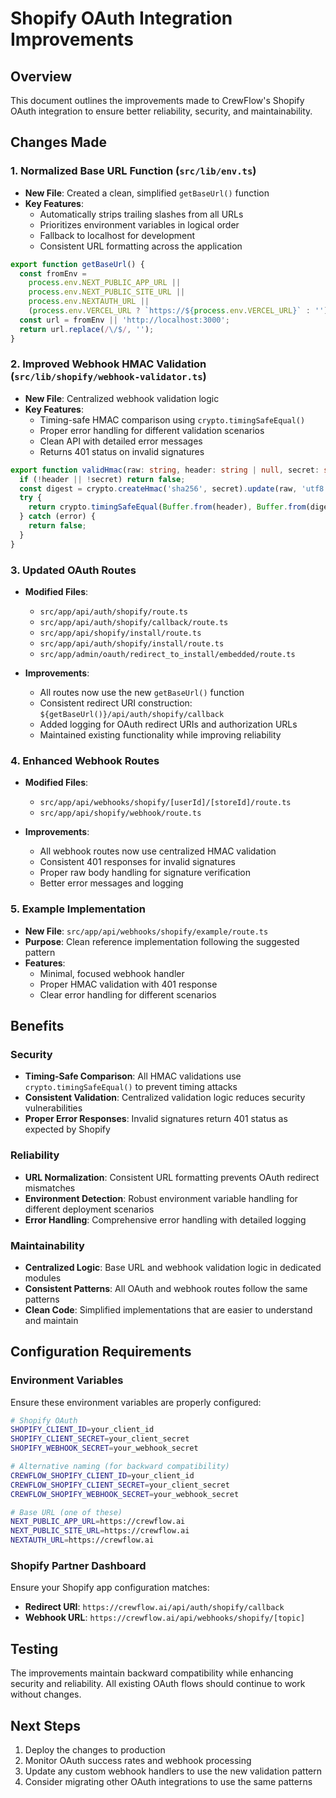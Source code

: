 # Shopify OAuth Integration Improvements

## Overview
This document outlines the improvements made to CrewFlow's Shopify OAuth integration to ensure better reliability, security, and maintainability.

## Changes Made

### 1. Normalized Base URL Function (`src/lib/env.ts`)
- **New File**: Created a clean, simplified `getBaseUrl()` function
- **Key Features**:
  - Automatically strips trailing slashes from all URLs
  - Prioritizes environment variables in logical order
  - Fallback to localhost for development
  - Consistent URL formatting across the application

```typescript
export function getBaseUrl() {
  const fromEnv =
    process.env.NEXT_PUBLIC_APP_URL ||
    process.env.NEXT_PUBLIC_SITE_URL ||
    process.env.NEXTAUTH_URL ||
    (process.env.VERCEL_URL ? `https://${process.env.VERCEL_URL}` : '');
  const url = fromEnv || 'http://localhost:3000';
  return url.replace(/\/$/, '');
}
```

### 2. Improved Webhook HMAC Validation (`src/lib/shopify/webhook-validator.ts`)
- **New File**: Centralized webhook validation logic
- **Key Features**:
  - Timing-safe HMAC comparison using `crypto.timingSafeEqual()`
  - Proper error handling for different validation scenarios
  - Clean API with detailed error messages
  - Returns 401 status on invalid signatures

```typescript
export function validHmac(raw: string, header: string | null, secret: string): boolean {
  if (!header || !secret) return false;
  const digest = crypto.createHmac('sha256', secret).update(raw, 'utf8').digest('base64');
  try {
    return crypto.timingSafeEqual(Buffer.from(header), Buffer.from(digest));
  } catch (error) {
    return false;
  }
}
```

### 3. Updated OAuth Routes
- **Modified Files**:
  - `src/app/api/auth/shopify/route.ts`
  - `src/app/api/auth/shopify/callback/route.ts`
  - `src/app/api/shopify/install/route.ts`
  - `src/app/api/auth/shopify/install/route.ts`
  - `src/app/admin/oauth/redirect_to_install/embedded/route.ts`

- **Improvements**:
  - All routes now use the new `getBaseUrl()` function
  - Consistent redirect URI construction: `${getBaseUrl()}/api/auth/shopify/callback`
  - Added logging for OAuth redirect URIs and authorization URLs
  - Maintained existing functionality while improving reliability

### 4. Enhanced Webhook Routes
- **Modified Files**:
  - `src/app/api/webhooks/shopify/[userId]/[storeId]/route.ts`
  - `src/app/api/shopify/webhook/route.ts`

- **Improvements**:
  - All webhook routes now use centralized HMAC validation
  - Consistent 401 responses for invalid signatures
  - Proper raw body handling for signature verification
  - Better error messages and logging

### 5. Example Implementation
- **New File**: `src/app/api/webhooks/shopify/example/route.ts`
- **Purpose**: Clean reference implementation following the suggested pattern
- **Features**:
  - Minimal, focused webhook handler
  - Proper HMAC validation with 401 response
  - Clear error handling for different scenarios

## Benefits

### Security
- **Timing-Safe Comparison**: All HMAC validations use `crypto.timingSafeEqual()` to prevent timing attacks
- **Consistent Validation**: Centralized validation logic reduces security vulnerabilities
- **Proper Error Responses**: Invalid signatures return 401 status as expected by Shopify

### Reliability
- **URL Normalization**: Consistent URL formatting prevents OAuth redirect mismatches
- **Environment Detection**: Robust environment variable handling for different deployment scenarios
- **Error Handling**: Comprehensive error handling with detailed logging

### Maintainability
- **Centralized Logic**: Base URL and webhook validation logic in dedicated modules
- **Consistent Patterns**: All OAuth and webhook routes follow the same patterns
- **Clean Code**: Simplified implementations that are easier to understand and maintain

## Configuration Requirements

### Environment Variables
Ensure these environment variables are properly configured:

```bash
# Shopify OAuth
SHOPIFY_CLIENT_ID=your_client_id
SHOPIFY_CLIENT_SECRET=your_client_secret
SHOPIFY_WEBHOOK_SECRET=your_webhook_secret

# Alternative naming (for backward compatibility)
CREWFLOW_SHOPIFY_CLIENT_ID=your_client_id
CREWFLOW_SHOPIFY_CLIENT_SECRET=your_client_secret
CREWFLOW_SHOPIFY_WEBHOOK_SECRET=your_webhook_secret

# Base URL (one of these)
NEXT_PUBLIC_APP_URL=https://crewflow.ai
NEXT_PUBLIC_SITE_URL=https://crewflow.ai
NEXTAUTH_URL=https://crewflow.ai
```

### Shopify Partner Dashboard
Ensure your Shopify app configuration matches:
- **Redirect URI**: `https://crewflow.ai/api/auth/shopify/callback`
- **Webhook URL**: `https://crewflow.ai/api/webhooks/shopify/[topic]`

## Testing
The improvements maintain backward compatibility while enhancing security and reliability. All existing OAuth flows should continue to work without changes.

## Next Steps
1. Deploy the changes to production
2. Monitor OAuth success rates and webhook processing
3. Update any custom webhook handlers to use the new validation pattern
4. Consider migrating other OAuth integrations to use the same patterns
